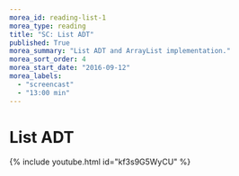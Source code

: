 ```yaml
---
morea_id: reading-list-1
morea_type: reading
title: "SC: List ADT"
published: True
morea_summary: "List ADT and ArrayList implementation."
morea_sort_order: 4
morea_start_date: "2016-09-12"
morea_labels: 
  - "screencast"
  - "13:00 min"
---
```


# List ADT
{% include youtube.html id="kf3s9G5WyCU" %}
